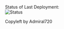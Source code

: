 Status of Last Deployment:  
![Status](https://github.com/Admiral720/repo-with-tags/actions/workflows/My-githubActions/badge.svg?branch=main)


Copyleft by Admiral720 
